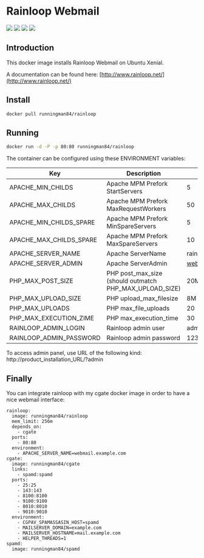 Rainloop Webmail
============

[![](https://images.microbadger.com/badges/version/runningman84/rainloop.svg)](https://hub.docker.com/r/runningman84/rainloop "Click to view the image on Docker Hub")
[![](https://images.microbadger.com/badges/image/runningman84/rainloop.svg)](https://hub.docker.com/r/runningman84/rainloop "Click to view the image on Docker Hub")
[![](https://img.shields.io/docker/stars/runningman84/rainloop.svg)](https://hub.docker.com/r/runningman84/rainloop "Click to view the image on Docker Hub")
[![](https://img.shields.io/docker/pulls/runningman84/rainloop.svg)](https://hub.docker.com/r/runningman84/rainloop "Click to view the image on Docker Hub")

Introduction
----
This docker image installs Rainloop Webmail on Ubuntu Xenial.

A documentation can be found here:
[http://www.rainloop.net/](http://www.rainloop.net/)


Install
----

```sh
docker pull runningman84/rainloop
```

Running
----

```sh
docker run -d -P -p 80:80 runningman84/rainloop
```

The container can be configured using these ENVIRONMENT variables:

Key | Description | Default
------------ | ------------- | -------------
APACHE_MIN_CHILDS | Apache MPM Prefork StartServers | 5
APACHE_MAX_CHILDS | Apache MPM Prefork MaxRequestWorkers | 50
APACHE_MIN_CHILDS_SPARE | Apache MPM Prefork MinSpareServers | 5
APACHE_MAX_CHILDS_SPARE | Apache MPM Prefork MaxSpareServers | 10
APACHE_SERVER_NAME | Apache ServerName | rainloop.loc
APACHE_SERVER_ADMIN | Apache ServerAdmin | webmaster@rainloop.loc
PHP_MAX_POST_SIZE | PHP post_max_size (should outmatch PHP_MAX_UPLOAD_SIZE) | 20M
PHP_MAX_UPLOAD_SIZE | PHP upload_max_filesize | 8M
PHP_MAX_UPLOADS | PHP max_file_uploads | 20
PHP_MAX_EXECUTION_ZIME | PHP max_execution_time | 30
RAINLOOP_ADMIN_LOGIN | Rainloop admin user | admin
RAINLOOP_ADMIN_PASSWORD | Rainloop admin password | 12345

To access admin panel, use URL of the following kind: http://product_installation_URL/?admin

Finally
----
You can integrate rainloop with my cgate docker image in order to have a nice webmail interface:


```
rainloop:
  image: runningman84/rainloop
  mem_limit: 256m
  depends_on:
    - cgate
  ports:
    - 80:80
  environment:
    - APACHE_SERVER_NAME=webmail.example.com
cgate:
  image: runningman84/cgate
  links:
    - spamd:spamd
  ports:
    - 25:25
    - 143:143
    - 8100:8100
    - 9100:9100
    - 8010:8010
    - 9010:9010
  environment:
    - CGPAV_SPAMASSASIN_HOST=spamd
    - MAILSERVER_DOMAIN=example.com
    - MAILSERVER_HOSTNAME=mail.example.com
    - HELPER_THREADS=1
spamd:
  image: runningman84/spamd
```
